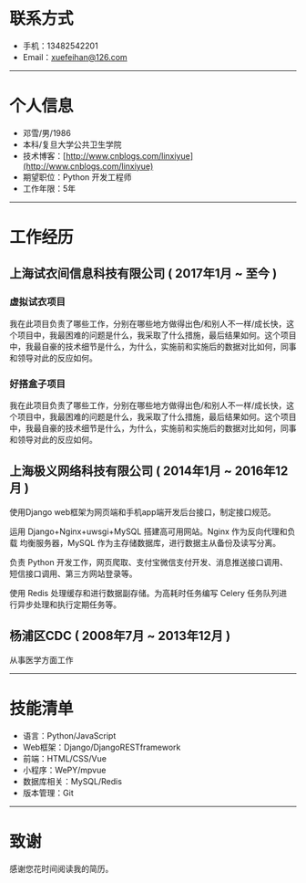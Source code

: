 # 联系方式

- 手机：13482542201
- Email：xuefeihan@126.com

---

# 个人信息

- 邓雪/男/1986
- 本科/复旦大学公共卫生学院
- 技术博客：[http://www.cnblogs.com/linxiyue](http://www.cnblogs.com/linxiyue)
- 期望职位：Python 开发工程师
- 工作年限：5年

---

# 工作经历

## 上海试衣间信息科技有限公司 ( 2017年1月 ~ 至今 )

### 虚拟试衣项目
我在此项目负责了哪些工作，分别在哪些地方做得出色/和别人不一样/成长快，这个项目中，我最困难的问题是什么，我采取了什么措施，最后结果如何。这个项目中，我最自豪的技术细节是什么，为什么，实施前和实施后的数据对比如何，同事和领导对此的反应如何。


### 好搭盒子项目 
我在此项目负责了哪些工作，分别在哪些地方做得出色/和别人不一样/成长快，这个项目中，我最困难的问题是什么，我采取了什么措施，最后结果如何。这个项目中，我最自豪的技术细节是什么，为什么，实施前和实施后的数据对比如何，同事和领导对此的反应如何。




 
## 上海极义网络科技有限公司 ( 2014年1月 ~ 2016年12月 )

使用Django web框架为网页端和手机app端开发后台接口，制定接口规范。

运用 Django+Nginx+uwsgi+MySQL 搭建高可用网站。Nginx 作为反向代理和负载
均衡服务器，MySQL 作为主存储数据库，进行数据主从备份及读写分离。

负责 Python 开发工作，网页爬取、支付宝微信支付开发、消息推送接口调用、
短信接口调用、第三方网站登录等。

使用 Redis 处理缓存和进行数据副存储。为高耗时任务编写 Celery 任务队列进
行异步处理和执行定期任务等。

## 杨浦区CDC ( 2008年7月 ~ 2013年12月 )

从事医学方面工作

---


# 技能清单

- 语言：Python/JavaScript
- Web框架：Django/DjangoRESTframework
- 前端：HTML/CSS/Vue
- 小程序：WePY/mpvue
- 数据库相关：MySQL/Redis
- 版本管理：Git

---

# 致谢
感谢您花时间阅读我的简历。